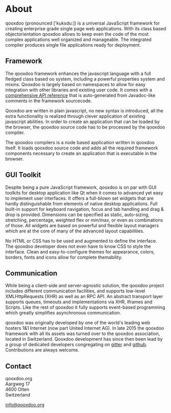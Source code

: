 About
=====

qooxdoo (pronounced ['kuksdu:]) is a universal JavaScript framework for creating enterprise grade single page web applications. With its class based objectorientation  qooxdoo allows to keep even the code of the most complex applications well organized and manageable. The integrated compiler produces single file applications ready for deployment.


Framework
---------

The qooxdoo framework enhances the javascript language with a full fledged class based oo system, including a powerful properties system and mixins. Qooxdoo is largely based on namespaces to allow for easy integration with other libraries and existing user code. It comes with a [comprehensive API reference](http://api.qooxdoo.org) that is auto-generated from Javadoc-like comments in the framework sourcecode.

Qooxdoo are written in plain javascript, no new syntax is introduced, all the extra functionality is realized through clever application of existing javascript abilities. In order to create an application that can be loaded by the browser, the qooxdoo source code has to be processed by the qooxdoo compiler.

The qooxdoo compilers is a node based application written in qooxdoo itself. It loads qooxdoo source code and adds all the required framework components necessary to create an application that is executable in the browser.

GUI Toolkit
-----------

Despite being a pure JavaScript framework, qooxdoo is on par with GUI toolkits for desktop application like Qt when it comes to advanced yet easy to implement user interfaces. It offers a full-blown set widgets that are hardly distinguishable from elements of native desktop applications. Full built-in support for keyboard navigation, focus and tab handling and drag & drop is provided. Dimensions can be specified as static, auto-sizing, stretching, percentage, weighted flex or min/max, or even as combinations of those. All widgets are based on powerful and flexible layout managers which are at the core of many of the advanced layout capabilities.

No HTML or CSS has to be used and augmented to define the interface. The qooxdoo developer does not even have to know CSS to style the interface. Clean and easy-to-configure themes for appearance, colors, borders, fonts and icons allow for complete themability.

Communication
-------------

While being a client-side and server-agnostic solution, the qooxdoo project includes different communication facilities, and supports low-level XMLHttpRequests (XHR) as well as an RPC API. An abstract transport layer supports queues, timeouts and implementations via XHR, Iframes and Scripts. Like the rest of qooxdoo it fully supports event-based programming which greatly simplifies asynchronous communication.


qooxdoo was originally developed by one of the world's leading web hosters 1&1 Internet (now part United Internet AG). In late 2015 the qooxdoo framework with all its assets was turned over to the qooxdoo association, located in Switzerland. Qooxdoo development has since then been lead by a group of dedicated developers congregating on [gitter](https://gitter.im/qooxdoo/qooxdoo) and [github](https://github.com/qooxdoo/qooxdoo). Contributions are always welcome.

Contact
-------

qooxdoo.org<br/>
Aargweg 17<br/>
4600 Olten<br/>
Switzerland

<info@qooxdoo.org>
